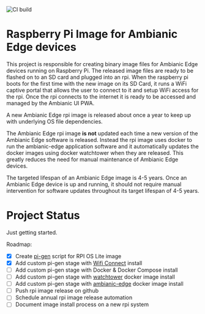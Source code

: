 ![CI build](https://github.com/ambianic/ambianic-rpi-image/workflows/CI%20build/badge.svg?branch=main)

# Raspberry Pi Image for Ambianic Edge devices

This project is responsible for creating binary image files for Ambianic Edge devices running on Raspberry Pi. The released image files are ready to be flashed on to an SD card and plugged into an rpi. When the raspberry pi boots for the first time with the new image on its SD Card, it runs a WiFi captive portal that allows the user to connect to it and setup WiFi access for the rpi. Once the rpi connects to the internet it is ready to be accessed and managed by the Ambianic UI PWA.

A new Ambianic Edge rpi image is released about once a year to keep up with underlying OS file dependencies. 

The Ambianic Edge rpi image **is not** updated each time a new version of the Ambianic Edge software is released. Instead the rpi image uses docker to run the ambianic-edge application software and it automatically updates the docker images using docker watchtower when they are released. This greatly reduces the need for manual maintenance of Ambianic Edge devices.

The targeted lifespan of an Ambianic Edge image is 4-5 years. Once an Ambianic Edge device is up and running, it should not require manual intervention for software updates throughout its target lifespan of 4-5 years. 

# Project Status

Just getting started.

Roadmap:
- [x] Create [pi-gen](https://github.com/RPi-Distro/pi-gen) script for RPI OS Lite image
- [x] Add custom pi-gen stage with [Wifi Connect](https://github.com/balena-io/wifi-connect#installation) install
- [ ] Add custom pi-gen stage with Docker & Docker Compose install
- [ ] Add custom pi-gen stage with [watchtower](https://github.com/containrrr/watchtower) docker image install
- [ ] Add custom pi-gen stage with [ambianic-edge](https://docs.ambianic.ai/users/quickstart/) docker image install
- [ ] Push rpi image release on github
- [ ] Schedule annual rpi image release automation
- [ ] Document image install process on a new rpi system
